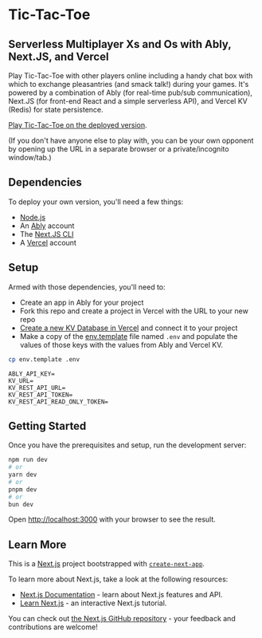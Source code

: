 # Tic-Tac-Toe
## Serverless Multiplayer Xs and Os with Ably, Next.JS, and Vercel

Play Tic-Tac-Toe with other players online including a handy chat box with which to exchange pleasantries (and smack talk!) during your games. It's powered by a combination of Ably (for real-time pub/sub communication), Next.JS (for front-end React and a simple serverless API), and Vercel KV (Redis) for state persistence.

[Play Tic-Tac-Toe on the deployed version](https://tic-tac-toe-pi-two.vercel.app/).

(If you don't have anyone else to play with, you can be your own opponent by opening up the URL in a separate browser or a private/incognito window/tab.)

## Dependencies

To deploy your own version, you'll need a few things:

* [Node.js](https://nodejs.org/)
* An [Ably](https://ably.com) account
* The [Next.JS CLI](https://nextjs.org/docs/getting-started/installation)
* A [Vercel](https://vercel.com) account

## Setup

Armed with those dependencies, you'll need to:

* Create an app in Ably for your project
* Fork this repo and create a project in Vercel with the URL to your new repo
* [Create a new KV Database in Vercel](https://vercel.com/docs/storage/vercel-kv/quickstart) and connect it to your project
* Make a copy of the [env.template](https://github.com/neagle/tic-tac-toe/blob/main/env.template) file named `.env` and populate the values of those keys with the values from Ably and Vercel KV.

```sh
cp env.template .env
```

```
ABLY_API_KEY=
KV_URL=
KV_REST_API_URL=
KV_REST_API_TOKEN=
KV_REST_API_READ_ONLY_TOKEN=
```

## Getting Started

Once you have the prerequisites and setup, run the development server:

```bash
npm run dev
# or
yarn dev
# or
pnpm dev
# or
bun dev
```

Open [http://localhost:3000](http://localhost:3000) with your browser to see the result.

## Learn More

This is a [Next.js](https://nextjs.org/) project bootstrapped with [`create-next-app`](https://github.com/vercel/next.js/tree/canary/packages/create-next-app).

To learn more about Next.js, take a look at the following resources:

- [Next.js Documentation](https://nextjs.org/docs) - learn about Next.js features and API.
- [Learn Next.js](https://nextjs.org/learn) - an interactive Next.js tutorial.

You can check out [the Next.js GitHub repository](https://github.com/vercel/next.js/) - your feedback and contributions are welcome!
